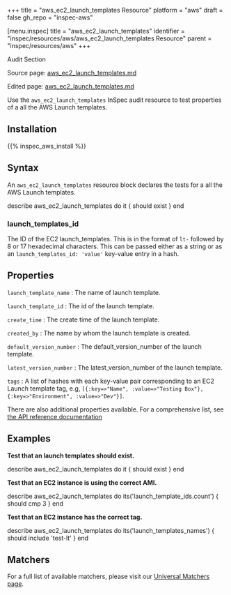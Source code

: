+++
title = "aws_ec2_launch_templates Resource"
platform = "aws"
draft = false
gh_repo = "inspec-aws"

[menu.inspec]
title = "aws_ec2_launch_templates"
identifier = "inspec/resources/aws/aws_ec2_launch_templates Resource"
parent = "inspec/resources/aws"
+++

<div class="admonition-note">
<p class="admonition-note-title">Audit Section</p>
<div class="admonition-note-text">
<p>Source page: <a href="https://github.com/inspec/inspec-aws/blob/main/docs/resources/aws_ec2_launch_templates.md">aws_ec2_launch_templates.md</a></p>
<p>Edited page: <a href="https://github.com/ianmadd/inspec-aws/blob/im/hugo/docs-chef-io/content/inspec/resources/aws_ec2_launch_templates.md">aws_ec2_launch_templates.md</a></p>
</div>
</div>



Use the `aws_ec2_launch_templates` InSpec audit resource to test properties of a all the AWS Launch templates.

## Installation

{{% inspec_aws_install %}}

## Syntax

An `aws_ec2_launch_templates` resource block declares the tests for a all the AWS Launch templates.

describe aws_ec2_launch_templates do
it { should exist }
end


### launch_templates_id

The ID of the EC2 launch_templates. This is in the format of `lt-` followed by 8 or 17 hexadecimal characters.
This can be passed either as a string or as an `launch_templates_id: 'value'` key-value entry in a hash.



## Properties

`launch_template_name`
: The name of launch template.

`launch_template_id`
: The id of the launch template.

`create_time`
: The create time of the launch template.

`created_by`
: The name by whom the launch template is created.

`default_version_number`
: The default_version_number of the launch template.

`latest_version_number`
: The latest_version_number of the launch template.

`tags`
: A list of hashes with each key-value pair corresponding to an EC2 Launch template tag, e.g, `[{:key=>"Name", :value=>"Testing Box"}, {:key=>"Environment", :value=>"Dev"}]`.

There are also additional properties available. For a comprehensive list, see [the API reference documentation](https://docs.aws.amazon.com/AWSEC2/latest/APIReference/API_Instance.html)

## Examples

**Test that an launch templates should exist.**

 describe aws_ec2_launch_templates do
   it { should exist }
 end

**Test that an EC2 instance is using the correct AMI.**

 describe aws_ec2_launch_templates do
   its('launch_template_ids.count') { should cmp 3 }
 end

**Test that an EC2 instance has the correct tag.**

 describe aws_ec2_launch_templates do
   its('launch_templates_names') { should include 'test-lt' }
 end


## Matchers

For a full list of available matchers, please visit our [Universal Matchers page](https://www.inspec.io/docs/reference/matchers/).


